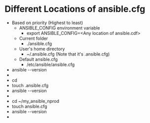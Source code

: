 # Different Locations of ansible.cfg

 - Based on priority (Highest to least)
   - ANSIBLE_CONFIG environment variable
     - export ANSIBLE_CONFIG=\<Any location of ansible.cdf\>
   - Current folder
     - ./ansible.cfg
   - User's home directory
     - ~/.ansible.cfg   (Note that it's .ansible.cfg)
   - Default ansible.cfg
     - /etc/ansible/ansible.cfg
 - ansible --version
 - 
 - cd
 - touch .ansible.cfg
 - ansible --version
 - 
 - cd ~/my_ansible_nprod
 - touch ansible.cfg
 - ansible --version
 - 